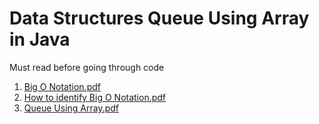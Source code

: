 # Data Structures Queue Using Array in Java

Must read before going through code

1. [Big O Notation.pdf](https://github.com/VaibhavMojidra/Data-Structures---Queue-Using-Array-in-Java/blob/master/Documentation/Big%20O%20Notation.pdf)
2. [How to identify Big O Notation.pdf](https://github.com/VaibhavMojidra/Data-Structures---Queue-Using-Array-in-Java/blob/master/Documentation/How%20to%20identify%20Big%20O%20Notation.pdf)
3. [Queue Using Array.pdf](https://github.com/VaibhavMojidra/Data-Structures---Queue-Using-Array-in-Java/blob/master/Documentation/Queue%20Using%20Array.pdf)
